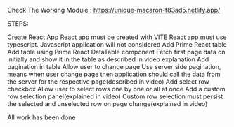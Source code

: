 Check The Working Module : https://unique-macaron-f83ad5.netlify.app/

STEPS:

Create React App
React app must be created with VITE
React app must use typescript. Javascript application will not considered
Add Prime React table
Add table using Prime React DataTable component
Fetch first page data on initially and show it in the table as described in video explanation
Add pagination in table
Allow user to change page
Use server side pagination, means when user change page then application should call the data from the server for the respective page(described in video)
Add select row checkbox
Allow user to select rows one by one or all at once
Add a custom row selection panel(explained in video)
Custom row selection must persist the selected and unselected row on page change(explained in video)


All work has been done
